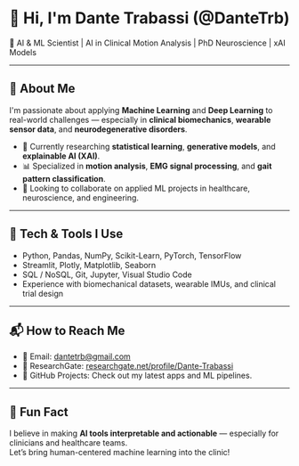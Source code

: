 # 👋 Hi, I'm Dante Trabassi (@DanteTrb)

🎯 AI & ML Scientist | AI in Clinical Motion Analysis | PhD Neuroscience | xAI Models

---

## 🧠 About Me
I'm passionate about applying **Machine Learning** and **Deep Learning** to real-world challenges — especially in **clinical biomechanics**, **wearable sensor data**, and **neurodegenerative disorders**.

- 🔬 Currently researching **statistical learning**, **generative models**, and **explainable AI (XAI)**.
- 📊 Specialized in **motion analysis**, **EMG signal processing**, and **gait pattern classification**.
- 🤝 Looking to collaborate on applied ML projects in healthcare, neuroscience, and engineering.

---

## 🧰 Tech & Tools I Use
- Python, Pandas, NumPy, Scikit-Learn, PyTorch, TensorFlow
- Streamlit, Plotly, Matplotlib, Seaborn
- SQL / NoSQL, Git, Jupyter, Visual Studio Code
- Experience with biomechanical datasets, wearable IMUs, and clinical trial design

---

## 📬 How to Reach Me
- 📧 Email: [dantetrb@gmail.com](mailto:dantetrb@gmail.com)  
- 🔗 ResearchGate: [researchgate.net/profile/Dante-Trabassi](https://www.researchgate.net/profile/Dante-Trabassi)  
- 🧪 GitHub Projects: Check out my latest apps and ML pipelines.

---

## 🚀 Fun Fact
I believe in making **AI tools interpretable and actionable** — especially for clinicians and healthcare teams.  
Let’s bring human-centered machine learning into the clinic!
